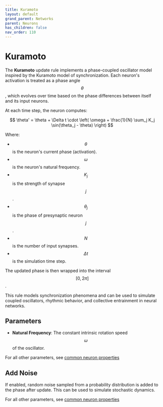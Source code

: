 ```yaml
---
title: Kuramoto
layout: default
grand_parent: Networks
parent: Neurons
has_children: false
nav_order: 110
---
```



# Kuramoto

The **Kuramoto** update rule implements a phase-coupled oscillator model inspired by the Kuramoto model of synchronization. Each neuron's activation is treated as a phase angle $$\theta$$, which evolves over time based on the phase differences between itself and its input neurons.

At each time step, the neuron computes:

$$
\theta' = \theta + \Delta t \cdot \left( \omega + \frac{1}{N} \sum_j K_j \sin(\theta_j - \theta) \right)
$$

Where:

- $$\theta$$ is the neuron's current phase (activation).
- $$\omega$$ is the neuron's natural frequency.
- $$K_j$$ is the strength of synapse $$j$$.
- $$\theta_j$$ is the phase of presynaptic neuron $$j$$.
- $$N$$ is the number of input synapses.
- $$\Delta t$$ is the simulation time step.

The updated phase is then wrapped into the interval $$[0, 2\pi]$$.

This rule models synchronization phenomena and can be used to simulate coupled oscillators, rhythmic behavior, and collective entrainment in neural networks.

## Parameters

- **Natural Frequency**: The constant intrinsic rotation speed $$\omega$$ of the oscillator.

For all other parameters, see [common neuron properties](/docs/network/neurons/index#common-neuron-properties)

## Add Noise

If enabled, random noise sampled from a probability distribution is added to the phase after update. This can be used to simulate stochastic dynamics.

For all other parameters, see [common neuron properties](/docs/network/neurons/index#common-neuron-properties)

